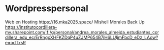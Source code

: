 # Wordpresspersonal
Web en Hosting
https://16.mka2025.space/
Mishell Morales
Back Up https://institutocordillera-my.sharepoint.com/:f:/g/personal/andrea_morales_almeida_estudiantes_cordillera_edu_ec/ErRngxXHFKZDqP4uZJMP654B7jH6LUljmFbcD_eDz_LAow?e=odTxsR

